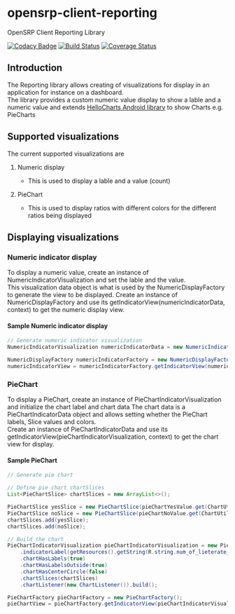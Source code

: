 # opensrp-client-reporting

OpenSRP Client Reporting Library

[![Codacy Badge](https://api.codacy.com/project/badge/Grade/27dcbf45e12941acae3daa3bd310de95)](https://www.codacy.com/app/OpenSRP/opensrp-client-reporting?utm_source=github.com&utm_medium=referral&utm_content=OpenSRP/opensrp-client-reporting&utm_campaign=Badge_Grade)
[![Build Status](https://travis-ci.org/OpenSRP/opensrp-client-reporting.svg?branch=master)](https://travis-ci.org/OpenSRP/opensrp-client-reporting) [![Coverage Status](https://coveralls.io/repos/github/OpenSRP/opensrp-client-reporting/badge.svg?branch=master)](https://coveralls.io/github/OpenSRP/opensrp-client-reporting?branch=master)

## Introduction

The Reporting library allows creating of visualizations for display in an application for instance on a dashboard.  
The library provides a custom numeric value display to show a lable and a numeric value and extends [HelloCharts Android library](https://github.com/lecho/hellocharts-android)
to show Charts e.g. PieCharts

## Supported visualizations

The current supported visualizations are  

1. Numeric display

    * This is used to display a lable and a value (count)

2. PieChart

    * This is used to display ratios with different colors for the different ratios being displayed

## Displaying visualizations

### Numeric indicator display  

To display a numeric value, create an instance of NumericIndicatorVisualization and set the lable and the value.  
This visualization data object is what is used by the NumericDisplayFactory to generate the view to be displayed.
Create an instance of NumericDisplayFactory and use its getIndicatorView(numericIndicatorData, context) to get the numeric display view.  

#### Sample Numeric indicator display

```Java
// Generate numeric indicator visualization
NumericIndicatorVisualization numericIndicatorData = new NumericIndicatorVisualization(getResources().getString(R.string.total_under_5_count), numericIndicatorValue.get(SampleDataDBUtil.numericIndicatorKey).getCount());

NumericDisplayFactory numericIndicatorFactory = new NumericDisplayFactory();
numericIndicatorView = numericIndicatorFactory.getIndicatorView(numericIndicatorData, context);
```

### PieChart

To display a PieChart, create an instance of PieChartIndicatorVisualization and initialize the chart label and chart data
The chart data is a PieChartIndicatorData object and allows setting whether the PieChart labels, Slice values and colors.  
Create an instance of PieChartIndicatorData and use its getIndicatorView(pieChartIndicatorVisualization, context) to get the chart view for display.

#### Sample PieChart

```Java
// Generate pie chart

// Define pie chart chartSlices
List<PieChartSlice> chartSlices = new ArrayList<>();

PieChartSlice yesSlice = new PieChartSlice(pieChartYesValue.get(ChartUtil.pieChartYesIndicatorKey).getCount(), ChartUtil.YES_GREEN_SLICE_COLOR);
PieChartSlice noSlice = new PieChartSlice(pieChartNoValue.get(ChartUtil.pieChartNoIndicatorKey).getCount(), ChartUtil.NO_RED_SLICE_COLOR);
chartSlices.add(yesSlice);
chartSlices.add(noSlice);

// Build the chart
PieChartIndicatorVisualization pieChartIndicatorVisualization = new PieChartIndicatorVisualization.PieChartIndicatorVisualizationBuilder()
    .indicatorLabel(getResources().getString(R.string.num_of_lieterate_children_0_60_label))
    .chartHasLabels(true)
    .chartHasLabelsOutside(true)
    .chartHasCenterCircle(false)
    .chartSlices(chartSlices)
    .chartListener(new ChartListener()).build();

PieChartFactory pieChartFactory = new PieChartFactory();
pieChartView = pieChartFactory.getIndicatorView(pieChartIndicatorVisualization, getContext());
```